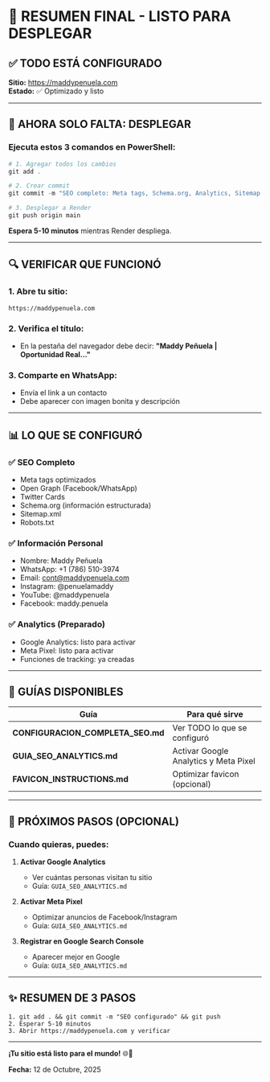 # 🎯 RESUMEN FINAL - LISTO PARA DESPLEGAR

## ✅ TODO ESTÁ CONFIGURADO

**Sitio:** https://maddypenuela.com  
**Estado:** ✅ Optimizado y listo

---

## 🚀 AHORA SOLO FALTA: DESPLEGAR

### Ejecuta estos 3 comandos en PowerShell:

```powershell
# 1. Agregar todos los cambios
git add .

# 2. Crear commit
git commit -m "SEO completo: Meta tags, Schema.org, Analytics, Sitemap configurado"

# 3. Desplegar a Render
git push origin main
```

**Espera 5-10 minutos** mientras Render despliega.

---

## 🔍 VERIFICAR QUE FUNCIONÓ

### 1. Abre tu sitio:
```
https://maddypenuela.com
```

### 2. Verifica el título:
- En la pestaña del navegador debe decir: **"Maddy Peñuela | Oportunidad Real..."**

### 3. Comparte en WhatsApp:
- Envía el link a un contacto
- Debe aparecer con imagen bonita y descripción

---

## 📊 LO QUE SE CONFIGURÓ

### ✅ SEO Completo
- Meta tags optimizados
- Open Graph (Facebook/WhatsApp)
- Twitter Cards
- Schema.org (información estructurada)
- Sitemap.xml
- Robots.txt

### ✅ Información Personal
- Nombre: Maddy Peñuela
- WhatsApp: +1 (786) 510-3974
- Email: cont@maddypenuela.com
- Instagram: @penuelamaddy
- YouTube: @maddypenuela
- Facebook: maddy.penuela

### ✅ Analytics (Preparado)
- Google Analytics: listo para activar
- Meta Pixel: listo para activar
- Funciones de tracking: ya creadas

---

## 📖 GUÍAS DISPONIBLES

| Guía | Para qué sirve |
|------|----------------|
| **CONFIGURACION_COMPLETA_SEO.md** | Ver TODO lo que se configuró |
| **GUIA_SEO_ANALYTICS.md** | Activar Google Analytics y Meta Pixel |
| **FAVICON_INSTRUCTIONS.md** | Optimizar favicon (opcional) |

---

## 🎊 PRÓXIMOS PASOS (OPCIONAL)

### Cuando quieras, puedes:

1. **Activar Google Analytics**
   - Ver cuántas personas visitan tu sitio
   - Guía: `GUIA_SEO_ANALYTICS.md`

2. **Activar Meta Pixel**
   - Optimizar anuncios de Facebook/Instagram
   - Guía: `GUIA_SEO_ANALYTICS.md`

3. **Registrar en Google Search Console**
   - Aparecer mejor en Google
   - Guía: `GUIA_SEO_ANALYTICS.md`

---

## ✨ RESUMEN DE 3 PASOS

```
1. git add . && git commit -m "SEO configurado" && git push
2. Esperar 5-10 minutos
3. Abrir https://maddypenuela.com y verificar
```

---

**¡Tu sitio está listo para el mundo!** 🌐🚀

**Fecha:** 12 de Octubre, 2025


